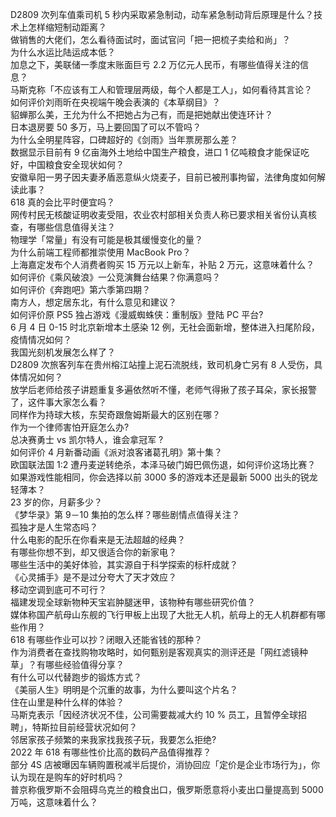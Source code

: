 D2809 次列车值乘司机 5 秒内采取紧急制动，动车紧急制动背后原理是什么？技术上怎样缩短制动距离？  
做销售的大佬们，怎么看待面试时，面试官问「把一把梳子卖给和尚」？  
为什么水运比陆运成本低？  
加息之下，美联储一季度末账面巨亏 2.2 万亿元人民币，有哪些值得关注的信息？  
马斯克称「不应该有工人和管理层两级，每个人都是工人」，如何看待其言论？  
如何评价刘雨昕在央视端午晚会表演的《本草纲目》？  
貂蝉那么美，王允为什么不把她占为己有，而是把她献出使连环计？  
日本退房要 50 多万，马上要回国了可以不管吗？  
为什么全明星阵容，口碑超好的《剑雨》当年票房那么差？  
数据显示目前有 9 亿亩海外土地给中国生产粮食，进口 1 亿吨粮食才能保证吃好，中国粮食安全现状如何？  
安徽阜阳一男子因夫妻矛盾恶意纵火烧麦子，目前已被刑事拘留，法律角度如何解读此事？  
618 真的会比平时便宜吗？  
网传村民无核酸证明收麦受阻，农业农村部相关负责人称已要求相关省份认真核查，有哪些信息值得关注？  
物理学「常量」有没有可能是极其缓慢变化的量？  
为什么前端工程师都推崇使用 MacBook Pro？  
上海嘉定发布个人消费者购买 15 万元以上新车，补贴 2 万元，这意味着什么？  
如何评价《乘风破浪》一公竞演舞台结果？你满意吗？  
如何评价《奔跑吧》第六季第四期？  
南方人，想定居东北，有什么意见和建议？  
如何评价原 PS5 独占游戏《漫威蜘蛛侠：重制版》登陆 PC 平台?  
6 月 4 日 0-15 时北京新增本土感染 12 例，无社会面新增，整体进入扫尾阶段，疫情情况如何？  
我国光刻机发展怎么样了？  
D2809 次旅客列车在贵州榕江站撞上泥石流脱线，致司机身亡另有 8 人受伤，具体情况如何？  
放学后老师给孩子讲题重复多遍依然听不懂，老师气得揪了孩子耳朵，家长报警了，这件事大家怎么看？  
同样作为持球大核，东契奇跟詹姆斯最大的区别在哪？  
作为一个律师害怕开庭怎么办?  
总决赛勇士 vs 凯尔特人，谁会拿冠军 ?  
如何评价 4 月新番动画《派对浪客诸葛孔明》第十集？  
欧国联法国 1:2 遭丹麦逆转绝杀，本泽马破门姆巴佩伤退，如何评价这场比赛？  
如果游戏性能相同，你会选择以前 3000 多的游戏本还是最新 5000 出头的锐龙轻薄本？  
23 岁的你，月薪多少？  
《梦华录》第 9－10 集拍的怎么样？哪些剧情点值得关注？  
孤独才是人生常态吗？  
什么电影的配乐在你看来是无法超越的经典？  
有哪些你想不到，却又很适合你的新家电？  
哪些生活中的美好体验，其实源自于科学探索的标杆成就？  
《心灵捕手》是不是过分夸大了天才效应？  
移动空调到底可不可行？  
福建发现全球新物种天宝岩肿腿迷甲，该物种有哪些研究价值？  
媒体称国产航母山东舰的飞行甲板上出现了大批无人机，航母上的无人机群都有哪些作用？  
618 有哪些作业可以抄？闭眼入还能省钱的那种？  
作为消费者在查找购物攻略时，如何甄别是客观真实的测评还是「网红滤镜种草」？有哪些经验值得分享？  
有什么可以代替跑步的锻炼方式？  
《美丽人生》明明是个沉重的故事，为什么要叫这个片名？  
住在山里是种什么样的体验？  
马斯克表示「因经济状况不佳，公司需要裁减大约 10 % 员工，且暂停全球招聘」，特斯拉目前经营状况如何？  
邻居家孩子频繁的来我家找我孩子玩，我要怎么拒绝?  
2022 年 618 有哪些性价比高的数码产品值得推荐？  
部分 4S 店被曝因车辆购置税减半后提价，消协回应「定价是企业市场行为」，你认为现在是购车的好时机吗？  
普京称俄罗斯不会阻碍乌克兰的粮食出口，俄罗斯愿意将小麦出口量提高到 5000 万吨，这意味着什么？  
